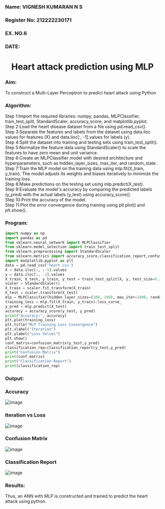 <H3>Name: VIGNESH KUMARAN N S</H3>
<H3>Register No: 212222230171</H3>
<H3>EX. NO.6</H3>
<H3>DATE:</H3>
<H1 ALIGN =CENTER>Heart attack prediction using MLP</H1>
<H3>Aim:</H3>  To construct a  Multi-Layer Perceptron to predict heart attack using Python
<H3>Algorithm:</H3>
Step 1:Import the required libraries: numpy, pandas, MLPClassifier, train_test_split, StandardScaler, accuracy_score, and matplotlib.pyplot.<BR>
Step 2:Load the heart disease dataset from a file using pd.read_csv().<BR>
Step 3:Separate the features and labels from the dataset using data.iloc values for features (X) and data.iloc[:, -1].values for labels (y).<BR>
Step 4:Split the dataset into training and testing sets using train_test_split().<BR>
Step 5:Normalize the feature data using StandardScaler() to scale the features to have zero mean and unit variance.<BR>
Step 6:Create an MLPClassifier model with desired architecture and hyperparameters, such as hidden_layer_sizes, max_iter, and random_state.<BR>
Step 7:Train the MLP model on the training data using mlp.fit(X_train, y_train). The model adjusts its weights and biases iteratively to minimize the training loss.<BR>
Step 8:Make predictions on the testing set using mlp.predict(X_test).<BR>
Step 9:Evaluate the model's accuracy by comparing the predicted labels (y_pred) with the actual labels (y_test) using accuracy_score().<BR>
Step 10:Print the accuracy of the model.<BR>
Step 11:Plot the error convergence during training using plt.plot() and plt.show().<BR>

### Program:
```py
import numpy as np
import pandas as pd
from sklearn.neural_network import MLPClassifier
from sklearn.model_selection import train_test_split
from sklearn.preprocessing import StandardScaler
from sklearn.metrics import accuracy_score,classification_report,confusion_matrix
import matplotlib.pyplot as plt
data = pd.read_csv('heart.csv')
X = data.iloc[:, :-1].values
y = data.iloc[:, -1].values
X_train, X_test, y_train, y_test = train_test_split(X, y, test_size=0.2, random_state=42)
scaler = StandardScaler()
X_train = scaler.fit_transform(X_train)
X_test = scaler.transform(X_test)
mlp = MLPClassifier(hidden_layer_sizes=(100, 100), max_iter=1000, random_state=42)
training_loss = mlp.fit(X_train, y_train).loss_curve_
y_pred = mlp.predict(X_test)
accuracy = accuracy_score(y_test, y_pred)
print("Accuracy:", accuracy)
plt.plot(training_loss)
plt.title("MLP Training Loss Convergence")
plt.xlabel("Iteration")
plt.ylabel("Loss Values")
plt.show()
conf_matrix=confusion_matrix(y_test,y_pred)
classification_rep=classification_report(y_test,y_pred)
print("Confusion Matrix")
print(conf_matrix)
print("Classification Report")
print(classification_rep)
```

### Output:
### Accuracy
![image](https://github.com/VigneshkumaranNS/EX-6-NN/assets/119484483/939dcbde-3d4e-47fc-b135-e12737187b72)
### Iteration vs Loss
![image](https://github.com/VigneshkumaranNS/EX-6-NN/assets/119484483/ce17e80b-58dd-44b0-ad65-925140f10460)
### Confusion Matrix
![image](https://github.com/VigneshkumaranNS/EX-6-NN/assets/119484483/49bc655e-f80d-4830-9de5-c6545feccb7d)
### Classification Report
![image](https://github.com/VigneshkumaranNS/EX-6-NN/assets/119484483/9f516995-230c-47f7-a4e7-ba5d494103fd)

<H3>Results:</H3>
Thus, an ANN with MLP is constructed and trained to predict the heart attack using python.
